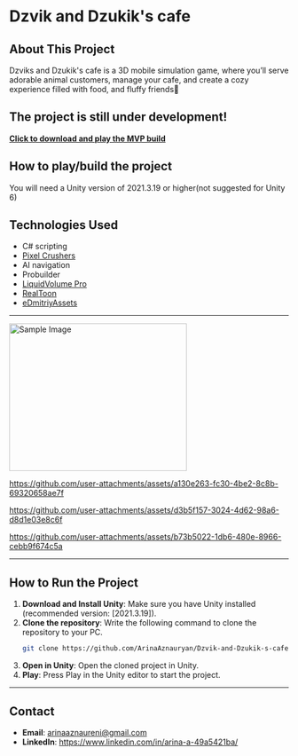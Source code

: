 # Dzvik and Dzukik's cafe

## About This Project

  Dzviks and Dzukik's cafe is a 3D mobile simulation game, where you’ll serve adorable animal customers, manage your cafe, and create a cozy experience filled with food, and fluffy friends🐻

  The project is still under development!
---
**[Click to download and play the MVP build](https://drive.google.com/drive/folders/1SzRibLU6j1EGWwz4XnJj7LHHY046J-EW?usp=drive_link)**



## How to play/build the project
  You will need a Unity version of 2021.3.19 or higher(not suggested for Unity 6)


## Technologies Used
- C# scripting
- [Pixel Crushers](https://www.pixelcrushers.com/)
- AI navigation
- Probuilder
- [LiquidVolume Pro](https://assetstore.unity.com/packages/vfx/shaders/liquid-volume-pro-2-129967?srsltid=AfmBOopp2p3HhYy3Mwx_w95_lg-uUQxJuz5UdPv0sBxvBGIrc07wqwyo)
- [RealToon](https://assetstore.unity.com/packages/vfx/shaders/realtoon-pro-anime-toon-shader-65518?srsltid=AfmBOormWxr3i_S6pfQ7SVSKhpYSm7rJ8439w0nTXda0NZCKd5T4eoxd)
- [eDmitriyAssets](https://discussions.unity.com/u/edmitriy/summary)

---
<img src="https://github.com/user-attachments/assets/eb17292b-2444-4514-9a1e-0813a9f15436" alt="Sample Image" width="320" height="266">


https://github.com/user-attachments/assets/a130e263-fc30-4be2-8c8b-69320658ae7f



https://github.com/user-attachments/assets/d3b5f157-3024-4d62-98a6-d8d1e03e8c6f


https://github.com/user-attachments/assets/b73b5022-1db6-480e-8966-cebb9f674c5a






---

## How to Run the Project

1. **Download and Install Unity**: Make sure you have Unity installed (recommended version: [2021.3.19]).
2. **Clone the repository**: Write the following command to clone the repository to your PC.
    ```bash
    git clone https://github.com/ArinaAznauryan/Dzvik-and-Dzukik-s-cafe.git
    ```
3. **Open in Unity**: Open the cloned project in Unity.
4. **Play**: Press Play in the Unity editor to start the project.

---

## Contact
- **Email**: arinaaznaureni@gmail.com
- **LinkedIn**: https://www.linkedin.com/in/arina-a-49a5421ba/
